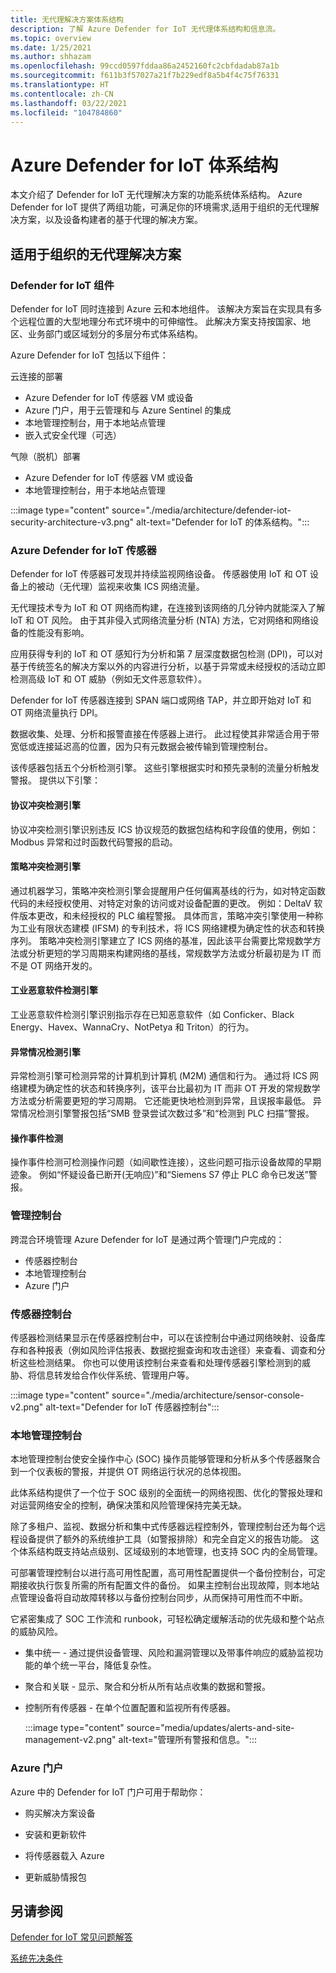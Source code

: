 ```yaml
---
title: 无代理解决方案体系结构
description: 了解 Azure Defender for IoT 无代理体系结构和信息流。
ms.topic: overview
ms.date: 1/25/2021
ms.author: shhazam
ms.openlocfilehash: 99ccd0597fddaa86a2452160fc2cbfdadab87a1b
ms.sourcegitcommit: f611b3f57027a21f7b229edf8a5b4f4c75f76331
ms.translationtype: HT
ms.contentlocale: zh-CN
ms.lasthandoff: 03/22/2021
ms.locfileid: "104784860"
---
```

# <a name="azure-defender-for-iot-architecture"></a>Azure Defender for IoT 体系结构

本文介绍了 Defender for IoT 无代理解决方案的功能系统体系结构。 Azure Defender for IoT 提供了两组功能，可满足你的环境需求,适用于组织的无代理解决方案，以及设备构建者的基于代理的解决方案。

## <a name="agentless-solution-for-organizations"></a>适用于组织的无代理解决方案
### <a name="defender-for-iot-components"></a>Defender for IoT 组件

Defender for IoT 同时连接到 Azure 云和本地组件。 该解决方案旨在实现具有多个远程位置的大型地理分布式环境中的可伸缩性。 此解决方案支持按国家、地区、业务部门或区域划分的多层分布式体系结构。 

Azure Defender for IoT 包括以下组件： 

云连接的部署

- Azure Defender for IoT 传感器 VM 或设备
- Azure 门户，用于云管理和与 Azure Sentinel 的集成
- 本地管理控制台，用于本地站点管理
- 嵌入式安全代理（可选）

气隙（脱机）部署

- Azure Defender for IoT 传感器 VM 或设备
- 本地管理控制台，用于本地站点管理

:::image type="content" source="./media/architecture/defender-iot-security-architecture-v3.png" alt-text="Defender for IoT 的体系结构。":::

### <a name="azure-defender-for-iot-sensors"></a>Azure Defender for IoT 传感器

Defender for IoT 传感器可发现并持续监视网络设备。 传感器使用 IoT 和 OT 设备上的被动（无代理）监视来收集 ICS 网络流量。 
 
无代理技术专为 IoT 和 OT 网络而构建，在连接到该网络的几分钟内就能深入了解 IoT 和 OT 风险。 由于其非侵入式网络流量分析 (NTA) 方法，它对网络和网络设备的性能没有影响。 
 
应用获得专利的 IoT 和 OT 感知行为分析和第 7 层深度数据包检测 (DPI)，可以对基于传统签名的解决方案以外的内容进行分析，以基于异常或未经授权的活动立即检测高级 IoT 和 OT 威胁（例如无文件恶意软件）。 
  
Defender for IoT 传感器连接到 SPAN 端口或网络 TAP，并立即开始对 IoT 和 OT 网络流量执行 DPI。 
 
数据收集、处理、分析和报警直接在传感器上进行。 此过程使其非常适合用于带宽低或连接延迟高的位置，因为只有元数据会被传输到管理控制台。

该传感器包括五个分析检测引擎。 这些引擎根据实时和预先录制的流量分析触发警报。 提供以下引擎： 

#### <a name="protocol-violation-detection-engine"></a>协议冲突检测引擎
协议冲突检测引擎识别违反 ICS 协议规范的数据包结构和字段值的使用，例如：Modbus 异常和过时函数代码警报的启动。

#### <a name="policy-violation-detection-engine"></a>策略冲突检测引擎
通过机器学习，策略冲突检测引擎会提醒用户任何偏离基线的行为，如对特定函数代码的未经授权使用、对特定对象的访问或对设备配置的更改。 例如：DeltaV 软件版本更改，和未经授权的 PLC 编程警报。 具体而言，策略冲突引擎使用一种称为工业有限状态建模 (IFSM) 的专利技术，将 ICS 网络建模为确定性的状态和转换序列。 策略冲突检测引擎建立了 ICS 网络的基准，因此该平台需要比常规数学方法或分析更短的学习周期来构建网络的基线，常规数学方法或分析最初是为 IT 而不是 OT 网络开发的。

#### <a name="industrial-malware-detection-engine"></a>工业恶意软件检测引擎
工业恶意软件检测引擎识别指示存在已知恶意软件（如 Conficker、Black Energy、Havex、WannaCry、NotPetya 和 Triton）的行为。 

#### <a name="anomaly-detection-engine"></a>异常情况检测引擎
异常检测引擎可检测异常的计算机到计算机 (M2M) 通信和行为。 通过将 ICS 网络建模为确定性的状态和转换序列，该平台比最初为 IT 而非 OT 开发的常规数学方法或分析需要更短的学习周期。 它还能更快地检测到异常，且误报率最低。 异常情况检测引擎警报包括“SMB 登录尝试次数过多”和“检测到 PLC 扫描”警报。

#### <a name="operational-incident-detection"></a>操作事件检测
操作事件检测可检测操作问题（如间歇性连接），这些问题可指示设备故障的早期迹象。 例如“怀疑设备已断开(无响应)”和“Siemens S7 停止 PLC 命令已发送”警报。

### <a name="management-consoles"></a>管理控制台
跨混合环境管理 Azure Defender for IoT 是通过两个管理门户完成的： 
- 传感器控制台
- 本地管理控制台
- Azure 门户

### <a name="sensor-console"></a>传感器控制台
传感器检测结果显示在传感器控制台中，可以在该控制台中通过网络映射、设备库存和各种报表（例如风险评估报表、数据挖掘查询和攻击途径）来查看、调查和分析这些检测结果。 你也可以使用该控制台来查看和处理传感器引擎检测到的威胁、将信息转发给合作伙伴系统、管理用户等。

:::image type="content" source="./media/architecture/sensor-console-v2.png" alt-text="Defender for IoT 传感器控制台":::

### <a name="on-premises-management-console"></a>本地管理控制台
本地管理控制台使安全操作中心 (SOC) 操作员能够管理和分析从多个传感器聚合到一个仪表板的警报，并提供 OT 网络运行状况的总体视图。

此体系结构提供了一个位于 SOC 级别的全面统一的网络视图、优化的警报处理和对运营网络安全的控制，确保决策和风险管理保持完美无缺。

除了多租户、监视、数据分析和集中式传感器远程控制外，管理控制台还为每个远程设备提供了额外的系统维护工具（如警报排除）和完全自定义的报告功能。 这个体系结构既支持站点级别、区域级别的本地管理，也支持 SOC 内的全局管理。

可部署管理控制台以进行高可用性配置，高可用性配置提供一个备份控制台，可定期接收执行恢复所需的所有配置文件的备份。 如果主控制台出现故障，则本地站点管理设备将自动故障转移以与备份控制台同步，从而保持可用性而不中断。

它紧密集成了 SOC 工作流和 runbook，可轻松确定缓解活动的优先级和整个站点的威胁风险。

- 集中统一 - 通过提供设备管理、风险和漏洞管理以及带事件响应的威胁监视功能的单个统一平台，降低复杂性。

- 聚合和关联 - 显示、聚合和分析从所有站点收集的数据和警报。

- 控制所有传感器 - 在单个位置配置和监视所有传感器。

   :::image type="content" source="media/updates/alerts-and-site-management-v2.png" alt-text="管理所有警报和信息。":::

### <a name="azure-portal"></a>Azure 门户

Azure 中的 Defender for IoT 门户可用于帮助你：

- 购买解决方案设备

- 安装和更新软件

- 将传感器载入 Azure

- 更新威胁情报包

## <a name="see-also"></a>另请参阅

[Defender for IoT 常见问题解答](resources-frequently-asked-questions.md)

[系统先决条件](quickstart-system-prerequisites.md)
